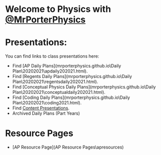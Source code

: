 # Welcome to Physics with [@MrPorterPhysics](https://twitter.com/MrPorterPhysics)

# Presentations:

You can find links to class presentations here:
  - Find [AP Daily Plans](mrporterphysics.github.io\Daily Plan\20202021\apdaily202021.html).
  - Find [Regents Daily Plans](mrporterphysics.github.io\Daily Plan\20202021\regentsdaily202021.html).
  - Find [Conceptual Physics Daily Plans](mrporterphysics.github.io\Daily Plan\20202021\conceptualdaily202021.html).
  - Find [Coding Daily Plans](mrporterphysics.github.io\Daily Plan\20202021\coding2021.html).
  - Find [Content Presentations](presindex).
  - Archived Daily Plans (Part Years)
  

# Resource Pages
  - [AP Resource Page](AP Resource Pages\apresources)
